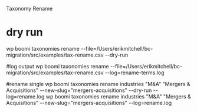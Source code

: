 Taxonomy Rename
# dry run
wp boomi taxonomies rename --file=/Users/erikmitchell/bc-migration/src/examples/tax-rename.csv --dry-run

#log output
wp boomi taxonomies rename --file=/Users/erikmitchell/bc-migration/src/examples/tax-rename.csv --log=rename-terms.log

#rename single
wp boomi taxonomies rename industries "M&A" "Mergers & Acquisitions" --new-slug="mergers-acquisitions" --dry-run --log=rename.log
wp boomi taxonomies rename industries "M&A" "Mergers & Acquisitions" --new-slug="mergers-acquisitions" --log=rename.log
